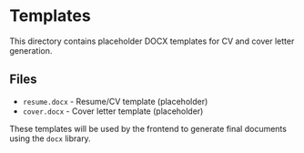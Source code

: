 # Templates

This directory contains placeholder DOCX templates for CV and cover letter generation.

## Files

- `resume.docx` - Resume/CV template (placeholder)
- `cover.docx` - Cover letter template (placeholder)

These templates will be used by the frontend to generate final documents using the `docx` library.
